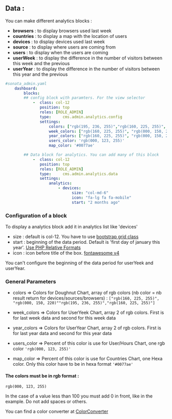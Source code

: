 ## Data :            
You can make different analytics blocks :

   - **browsers** : to display browsers used last week
   - **countries** : to display a map with the location of users
   - **devices** : to display devices used last week
   - **source** :  to display where users are coming from
   - **users** : to display when the users are coming
   - **userWeek** : to display the difference in the number of visitors between this week and the previous
   - **userYear** : to display the difference in the number of visitors between this year and the previous
    
```yaml   
#sonata_admin.yaml
    dashboard:
        blocks:
        ## config block with paramters. For the view selector
            -  class: col-12
               position: top
               roles: [ROLE_ADMIN]
               type:     cms.admin.analytics.config
               settings:
                   colors: ["rgb(195, 236, 255)","rgb(160, 225, 255)", "rgb(114, 210, 255)", "rgb(063, 194, 255)", "rgb(000, 150, 220)", "rgb(000, 150, 174)"]
                   week_colors: ["rgb(160, 225, 255)", "rgb(000, 150, 220)"]
                   year_colors: ["rgb(160, 225, 255)", "rgb(000, 150, 220)"]
                   users_color: 'rgb(000, 123, 255)'
                   map_color: '#0077ae'

        ## Data block for analytics. You can add many of this block
            -  class: col-12
               position: top
               roles: [ROLE_ADMIN]
               type:     cms.admin.analytics.data
               settings:
                   analytics:
                       - devices:
                             size: "col-md-6"
                             icon: "fa-lg fa fa-mobile"
                             start: "2 months ago"
```   
### Configuration of a block
 
To display a analytics block add it in analytics list like 'devices'
    
   - size : default is col-12. You have to use [bootstrap grid class](https://getbootstrap.com/docs/4.0/layout/grid/)
   - start : beginning of the data period. Default is 'first day of january this year'. [Use PHP Relative Formats](https://www.php.net/manual/fr/datetime.formats.relative.php)                       
   - icon : icon before title of the box. [fontawesome v4](https://fontawesome.com/v4.7.0/)
   
You can't configure the beginning of the data period for userYeek and userYear.

### General Parameters

   - colors => Colors for Doughnut Chart, array of rgb colors (nb color = nb result return for devices/sources/browsers) : 
    `["rgb(160, 225, 255)", "rgb(000, 150, 220)""rgb(195, 236, 255)","rgb(160, 225, 255)"]`
   - week_colors => Colors for UserYeek Chart, array 2 of rgb colors. First is for last week data and second for this week data
    
   - year_colors => Colors for UserYear Chart, array 2 of rgb colors. First is for last year data and second for this year data
   
   - users_color => Percent of this color is use for User/Hours Chart, one rgb color 
    `'rgb(000, 123, 255)'`
   
   - map_color => Percent of this color is use for Countries Chart, one Hexa color. 
                  Only this color have to be in hexa format `'#0077ae'`
   
#### The colors must be in rgb format :
   
    rgb(000, 123, 255)
    
   In the case of a value less than 100 you must add 0 in front, like in the example. Do not add spaces or others. 
   
   You can find a color converter at [ColorConverter](https://www.w3schools.com/colors/colors_converter.asp)
